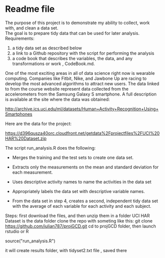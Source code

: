 # Readme file
The purpose of this project is to demonstrate my ability to collect, work with, and clean a data set.  
The goal is to prepare tidy data that can be used for later analysis.  
Requirements:  
 1) a tidy data set as described below
 2) a link to a Github repository with the script for performing the analysis
 3) a code book that describes the variables, the data, and any transformations or work , CodeBook.md. 

One of the most exciting areas in all of data science right now is wearable computing.
Companies like Fitbit, Nike, and Jawbone Up are racing to develop the most advanced algorithms to attract new users. The data linked to from the course website represent data collected from the accelerometers from the Samsung Galaxy S smartphone. A full description is available at the site where the data was obtained:

http://archive.ics.uci.edu/ml/datasets/Human+Activity+Recognition+Using+Smartphones

Here are the data for the project:

https://d396qusza40orc.cloudfront.net/getdata%2Fprojectfiles%2FUCI%20HAR%20Dataset.zip

The script run_analysis.R does the following: 

 *   Merges the training and the test sets to create one data set.
 *   Extracts only the measurements on the mean and standard deviation for each measurement. 
 *   Uses descriptive activity names to name the activities in the data set
 *   Appropriately labels the data set with descriptive variable names. 

 *   From the data set in step 4, creates a second, independent tidy data set with the average of each variable for each activity and each subject.

Steps:
first download the files, and then unzip them in a folder
 UCI HAR Dataset is the data folder
clone the repo with someting like this:
git clone https://github.com/iulian787/projGCD.git
cd to projGCD folder, then launch rstudio or R

source("run_analysis.R")

it will create results folder, with tidyset2.txt file , saved there 


